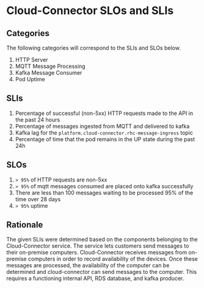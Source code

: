 # Cloud-Connector SLOs and SLIs

## Categories
The following categories will correspond to the SLIs and SLOs below.

1. HTTP Server
2. MQTT Message Processing
3. Kafka Message Consumer
4. Pod Uptime

## SLIs
1. Percentage of successful (non-5xx) HTTP requests made to the API in the past 24 hours
2. Percentage of messages ingested from MQTT and delivered to kafka
3. Kafka lag for the `platform.cloud-connector.rhc-message-ingress` topic
4. Percentage of time that the pod remains in the UP state during the past 24h

## SLOs

1. `> 95%` of HTTP requests are non-5xx
2. `> 95%` of mqtt messages consumed are placed onto kafka successfully
3. There are less than 100 messages waiting to be processed 95% of the time over 28 days
4. `> 95%` uptime

## Rationale
The given SLIs were determined based on the components belonging to the Cloud-Connector service. The service lets customers send messages to their on-premise computers. Cloud-Connector receives messages from on-premise computers in order to record availability of the devices.  Once these messages are processed, the availability of the computer can be determined and cloud-connector can send messages to the computer.  This requires a functioning internal API, RDS database, and kafka producer.
